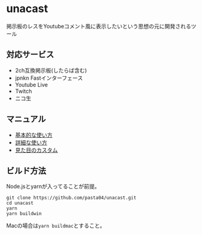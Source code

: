 # unacast
掲示板のレスをYoutubeコメント風に表示したいという思想の元に開発されるツール

## 対応サービス

- 2ch互換掲示板(したらば含む)
- jpnkn Fastインターフェース
- Youtube Live
- Twitch
- ニコ生

## マニュアル

- [基本的な使い方](./documents/README.md)
- [詳細な使い方](./documents/詳細な使い方.md)
- [見た目のカスタム](./documents/見た目のカスタム.md)

## ビルド方法
Node.jsとyarnが入ってることが前提。
```
git clone https://github.com/pasta04/unacast.git
cd unacast
yarn
yarn buildwin
```

Macの場合は`yarn buildmac`とすること。
